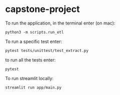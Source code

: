 # capstone-project

To run the application, in the terminal enter (on mac): 
```
python3 -m scripts.run_etl
```

To run a specific test enter: 
```
pytest tests/unittest/test_extract.py
```

to run all the tests enter:
```
pytest
```

To run streamlit locally: 
```
streamlit run app/main.py 
```